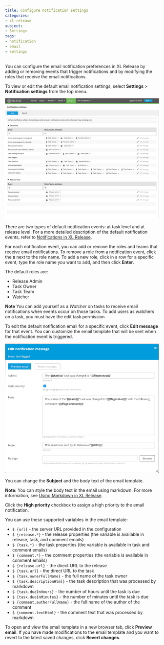 ```yaml
---
title: Configure notification settings
categories:
- xl-release
subject:
- Settings
tags:
- notification
- email
- settings
---
```


You can configure the email notification preferences in XL Release by adding or removing events that trigger notifications and by modifying the roles that receive the email notifications.

To view or edit the default email notification settings, select **Settings** > **Notification settings** from the top menu.

  ![Notification settings](../images/notification-settings.png)

There are two types of default notification events: at task level and at release level. For a more detailed description of the default notification events, refer to [Notifications in XL Release](/xl-release/concept/notifications-in-xl-release.html).

For each notification event, you can add or remove the roles and teams that receive email notifications.
To remove a role from a notification event, click the **x** next to the role name.
To add a new role, click in a row for a specific event, type the role name you want to add, and then click **Enter**.

The default roles are:

* Release Admin
* Task Owner
* Task Team
* Watcher

**Note** You can add yourself as a *Watcher* on tasks to receive email notifications when events occur on those tasks. To add users as watchers on a task, you must have the edit task permission.

To edit the default notification email for a specific event, click **Edit message** for that event. You can customize the email template that will be sent when the notification event is triggered.

  ![Edit notification message](../images/edit-notification-message.png)

You can change the **Subject** and the body text of the email template.

**Note:** You can style the body text in the email using markdown. For more information, see [Using Markdown in XL Release](/xl-release/how-to/using-markdown-in-xl-release.html).

Click the **High priority** checkbox to assign a high priority to the email notification.

You can use these supported variables in the email template:

* `$ {url}` - the server URL provided in the configuration
* `$ {release.*}` - the release properties (the variable is available in release, task, and comment emails)
* `$ {task.*}` - the task properties (the variable is available in task and comment emails)
* `$ {comment.*}` - the comment properties (the variable is available in comment emails)
* `$ {release.url}` - the direct URL to the release
* `$ {task.url}` - the direct URL to the task
* `$ {task.ownerFullName}` - the full name of the task owner
* `$ {task.descriptionHtml}` - the task description that was processed by markdown
* `$ {task.dueInHours}` - the number of hours until the task is due
* `$ {task.dueInMinutes}` - the number of minutes until the task is due
* `$ {comment.authorFullName}` - the full name of the author of the comment
* `$ {comment.textHtml}` - the comment text that was processed by markdown

To open and view the email template in a new browser tab, click **Preview email**.
If you have made modifications to the email template and you want to revert to the latest saved changes, click **Revert changes**.
